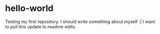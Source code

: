 # hello-world
Testing my first repository.
I should write something about myself :|
I want to pull this update to readme-edits. 

